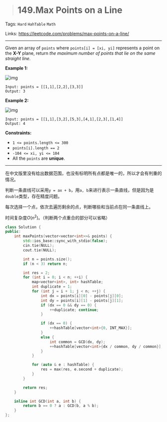 > # 149.Max Points on a Line

Tags: `Hard` `HahTable` `Math`

Links: https://leetcode.com/problems/max-points-on-a-line/

-----

Given an array of `points` where `points[i] = [xi, yi]` represents a point on the **X-Y** plane, return *the maximum number of points that lie on the same straight line*.

**Example 1:**

![img](https://assets.leetcode.com/uploads/2021/02/25/plane1.jpg)

```
Input: points = [[1,1],[2,2],[3,3]]
Output: 3
```

**Example 2:**

![img](https://assets.leetcode.com/uploads/2021/02/25/plane2.jpg)

```
Input: points = [[1,1],[3,2],[5,3],[4,1],[2,3],[1,4]]
Output: 4
```

**Constraints:**

- `1 <= points.length <= 300`
- `points[i].length == 2`
- `-104 <= xi, yi <= 104`
- All the `points` are **unique**.

-----

在中文版里没有给出数据范围，也没有标明所有点都是唯一的，所以才会有判重的情况。

判断一条直线可以采用`y = ax + b`，用`a, b`来进行表示一条直线，但是因为是`double`类型，存在精度问题。

每次选择一个点，依次去遍历剩余的点，判断哪些和当前点在同一条直线上。

时间复杂度$O(n^2)$。（判断两个点重合的部分可以省略）

```c++
class Solution {
public:
    int maxPoints(vector<vector<int>>& points) {
    	std::ios_base::sync_with_stdio(false);
    	cin.tie(NULL);
    	cout.tie(NULL);

    	int n = points.size();
    	if (n < 3) return n;

    	int res = 2;
    	for (int i = 0; i < n; ++i) {
    		map<vector<int>, int> hashTable;
    		int duplicate = 1;
    		for (int j = i + 1; j < n; ++j) {
    			int dx = points[i][0] - points[j][0];
    			int dy = points[i][1] - points[j][1];
    			if (dx == 0 && dy == 0) {
    				++duplicate; continue;
    			}

    			if (dx == 0) {
    				++hashTable[vector<int>{0, INT_MAX}];
    			}
    			else {
    				int common = GCD(dx, dy);
    				++hashTable[vector<int>{dx / common, dy / common}];
    			}
    		}

    		for (auto & e : hashTable) {
    			res = max(res, e.second + duplicate);
    		}
    	}

    	return res;
    }

    inline int GCD(int a, int b) {
    	return b == 0 ? a : GCD(b, a % b);
    }
};
```

